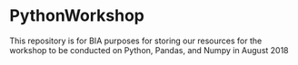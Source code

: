 # PythonWorkshop

This repository is for BIA purposes for storing our resources for the workshop to be conducted on Python, Pandas, and Numpy in August 2018
